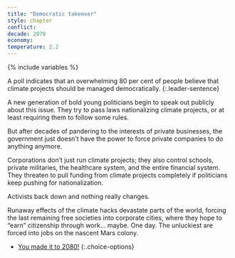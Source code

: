 ```yaml
---
title: "Democratic takeover"
style: chapter
conflict: 
decade: 2070
economy: 
temperature: 2.2
---
```


{% include variables %}

A poll indicates that an overwhelming 80&nbsp;per&nbsp;cent of people believe that climate projects should be managed democratically.
{:.leader-sentence}

A new generation of bold young politicians begin to speak out publicly about this issue. They try to pass laws nationalizing climate projects, or at least requiring them to follow some rules.

But after decades of pandering to the interests of private businesses, the government just doesn’t have the power to force private companies to do anything anymore.

Corporations don’t just run climate projects; they also control schools, private militaries, the healthcare system, and the entire financial system. They threaten to pull funding from climate projects completely if politicians keep pushing for nationalization.

Activists back down and nothing really changes.

Runaway effects of the climate hacks devastate parts of the world, forcing the last remaining free societies into corporate cities, where they hope to “earn” citizenship through work… maybe. One day. The unluckiest are forced into jobs on the nascent Mars colony.

- [You made it to 2080!](part-page_2080-billionaire-saviours.html)
{:.choice-options}
